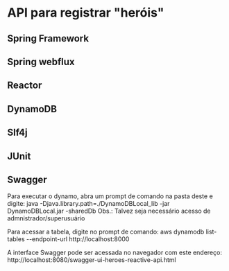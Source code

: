 # API para registrar "heróis"

## Spring Framework
## Spring webflux
## Reactor
## DynamoDB
## Slf4j
## JUnit
## Swagger

Para executar o dynamo, abra um prompt de comando na pasta deste e digite: 
java -Djava.library.path=./DynamoDBLocal_lib -jar DynamoDBLocal.jar -sharedDb
Obs.: Talvez seja necessário acesso de admnistrador/superusuário

Para acessar a tabela, digite no prompt de comando:
aws dynamodb list-tables --endpoint-url http://localhost:8000

A interface Swagger pode ser acessada no navegador com este endereço:
http://localhost:8080/swagger-ui-heroes-reactive-api.html
